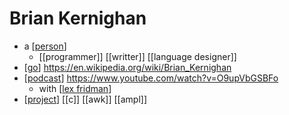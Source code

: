# Brian Kernighan

- a [[person]]
  - [[programmer]] [[writter]] [[language designer]]
- [[go]] https://en.wikipedia.org/wiki/Brian_Kernighan
- [[podcast]] https://www.youtube.com/watch?v=O9upVbGSBFo
  - with [[lex fridman]]
- [[project]] [[c]] [[awk]] [[ampl]]


[//begin]: # "Autogenerated link references for markdown compatibility"
[person]: person "Person"
[go]: go "Go"
[podcast]: podcast "Podcast"
[lex fridman]: lex-fridman "Lex Fridman"
[project]: project "Project"
[//end]: # "Autogenerated link references"